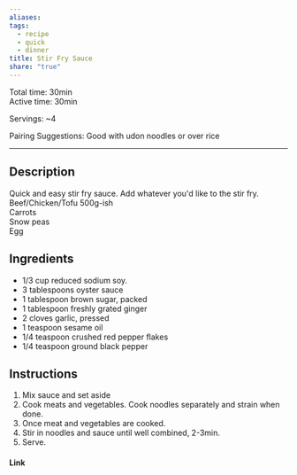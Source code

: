 ```yaml
---
aliases: 
tags:
  - recipe
  - quick
  - dinner
title: Stir Fry Sauce
share: "true"
---
```

Total time: 30min  
Active time: 30min  
  
Servings: ~4  
  
Pairing Suggestions: Good with udon noodles or over rice  
  
---  
## Description  
Quick and easy stir fry sauce. Add whatever you'd like to the stir fry.   
Beef/Chicken/Tofu 500g-ish  
Carrots  
Snow peas  
Egg  
  
## Ingredients  
   
- 1/3 cup reduced sodium soy.  
- 3 tablespoons oyster sauce  
- 1 tablespoon brown sugar, packed  
- 1 tablespoon freshly grated ginger  
- 2 cloves garlic, pressed  
- 1 teaspoon sesame oil  
- 1/4 teaspoon crushed red pepper flakes  
- 1/4 teaspoon ground black pepper  
  
## Instructions   
1. Mix sauce and set aside  
2. Cook meats and vegetables. Cook noodles separately and strain when done.   
3. Once meat and vegetables are cooked.  
4. Stir in noodles and sauce until well combined, 2-3min.  
5. Serve.  
  
#### Link  
